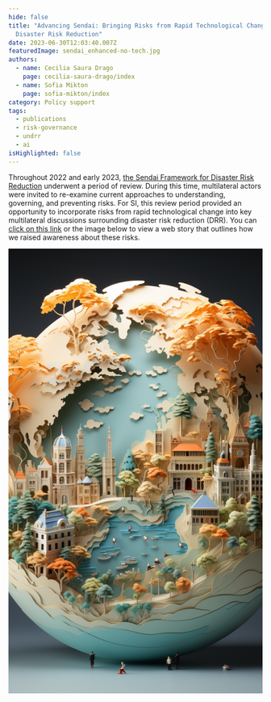```yaml
---
hide: false
title: "Advancing Sendai: Bringing Risks from Rapid Technological Change into
  Disaster Risk Reduction"
date: 2023-06-30T12:03:40.007Z
featuredImage: sendai_enhanced-no-tech.jpg
authors:
  - name: Cecilia Saura Drago
    page: cecilia-saura-drago/index
  - name: Sofia Mikton
    page: sofia-mikton/index
category: Policy support
tags:
  - publications
  - risk-governance
  - undrr
  - ai
isHighlighted: false
---
```


Throughout 2022 and early 2023, [the Sendai Framework for Disaster Risk Reduction](https://www.undrr.org/publication/sendai-framework-disaster-risk-reduction-2015-2030) underwent a period of review. During this time, multilateral actors were invited to re-examine current approaches to understanding, governing, and preventing risks. For SI, this review period provided an opportunity to incorporate risks from rapid technological change into key multilateral discussions surrounding disaster risk reduction (DRR). You can [click on this link](https://simoninstitute.shorthandstories.com/sendai/index.html) or the image below to view a web story that outlines how we raised awareness about these risks.

[![](cover.png)](https://simoninstitute.shorthandstories.com/sendai/index.html)
